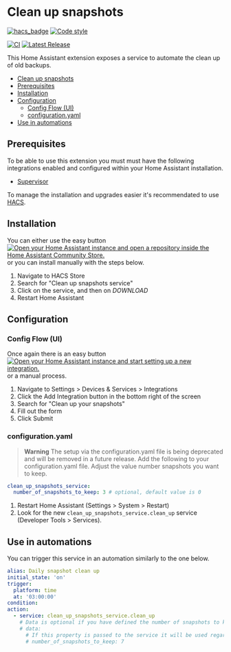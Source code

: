 # Clean up snapshots

[![hacs_badge](https://img.shields.io/badge/HACS-Default-41BDF5.svg?style=for-the-badge)](https://github.com/custom-components/hacs)
[![Code style](https://img.shields.io/badge/code%20style-black-000000.svg?style=for-the-badge)](https://github.com/psf/black)

[![CI](https://img.shields.io/github/actions/workflow/status/tmonck/clean_up_snapshots/ci.yml?style=for-the-badge)](https://github.com/tmonck/clean_up_snapshots/actions/workflows/ci.yml)
[![Latest Release](https://img.shields.io/github/v/release/tmonck/clean_up_snapshots?color=41BDF5&style=for-the-badge)](https://github.com/tmonck/clean_up_snapshots/releases)

This Home Assistant extension exposes a service to automate the clean up of old backups.

<!-- markdown-toc start - Don't edit this section. Run M-x markdown-toc-refresh-toc -->

- [Clean up snapshots](#clean-up-snapshots)
- [Prerequisites](#prerequisites)
- [Installation](#installation)
- [Configuration](#configuration)
  - [Config Flow (UI)](#config-flow-ui)
  - [configuration.yaml](#configurationyaml)
- [Use in automations](#use-in-automations)

<!-- markdown-toc end -->

## Prerequisites

To be able to use this extension you must must have the following integrations enabled and configured within your Home Assistant installation.

- [Supervisor][0]

To manage the installation and upgrades easier it's recommendated to use [HACS][1].

## Installation

You can either use the easy button [![Open your Home Assistant instance and open a repository inside the Home Assistant Community Store.](https://my.home-assistant.io/badges/hacs_repository.svg)](https://my.home-assistant.io/redirect/hacs_repository/?owner=tmonck&repository=clean_up_snapshots&category=integration)
or you can install manually with the steps below.

1. Navigate to HACS Store
2. Search for "Clean up snapshots service"
3. Click on the service, and then on _DOWNLOAD_
4. Restart Home Assistant

## Configuration

### Config Flow (UI)

Once again there is an easy button [![Open your Home Assistant instance and start setting up a new integration.](https://my.home-assistant.io/badges/config_flow_start.svg)](https://my.home-assistant.io/redirect/config_flow_start/?domain=clean_up_snapshots_service) or a manual process.

1. Navigate to Settings > Devices & Services > Integrations
2. Click the Add Integration button in the bottom right of the screen
3. Search for "Clean up your snapshots"
4. Fill out the form
5. Click Submit

### configuration.yaml

> **Warning**
> The setup via the configuration.yaml file is being deprecated and will be removed in a future release.
Add the following to your configuration.yaml file. Adjust the value number snapshots you want to keep.

```yaml
clean_up_snapshots_service:
  number_of_snapshots_to_keep: 3 # optional, default value is 0
```

1. Restart Home Assistant (Settings > System > Restart)
2. Look for the new `clean_up_snapshots_service.clean_up` service (Developer Tools > Services).

## Use in automations

You can trigger this service in an automation similarly to the one below.

```yaml
alias: Daily snapshot clean up
initial_state: 'on'
trigger:
  platform: time
  at: '03:00:00'
condition:
action:
  - service: clean_up_snapshots_service.clean_up
    # Data is optional if you have defined the number of snapshots to keep in the configuration.yaml.
    # data:
      # If this property is passed to the service it will be used regardless of what you have in the configuration.yaml
      # number_of_snapshots_to_keep: 7
```

[0]: https://www.home-assistant.io/integrations/hassio
[1]: https://hacs.xyz/
